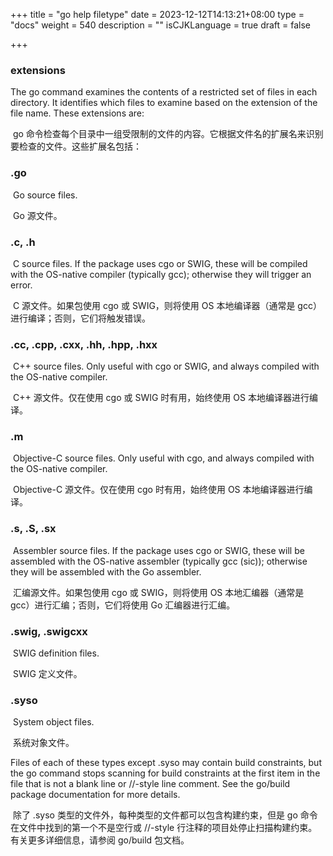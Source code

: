 +++
title = "go help filetype"
date = 2023-12-12T14:13:21+08:00
type = "docs"
weight = 540
description = ""
isCJKLanguage = true
draft = false

+++

### extensions 

The go command examines the contents of a restricted set of files in each directory. It identifies which files to examine based on the extension of the file name. These extensions are:

​	go 命令检查每个目录中一组受限制的文件的内容。它根据文件名的扩展名来识别要检查的文件。这些扩展名包括：

### .go

​        Go source files.

​	 Go 源文件。

### .c, .h

​        C source files. If the package uses cgo or SWIG, these will be compiled with the OS-native compiler (typically gcc); otherwise they will trigger an error.

​	 C 源文件。如果包使用 cgo 或 SWIG，则将使用 OS 本地编译器（通常是 gcc）进行编译；否则，它们将触发错误。

### .cc, .cpp, .cxx, .hh, .hpp, .hxx

​        C++ source files. Only useful with cgo or SWIG, and always compiled with the OS-native compiler.

​	 C++ 源文件。仅在使用 cgo 或 SWIG 时有用，始终使用 OS 本地编译器进行编译。

### .m

​        Objective-C source files. Only useful with cgo, and always compiled with the OS-native compiler.

​	Objective-C 源文件。仅在使用 cgo 时有用，始终使用 OS 本地编译器进行编译。

### .s, .S, .sx

​        Assembler source files. If the package uses cgo or SWIG, these will be assembled with the  OS-native assembler (typically gcc (sic)); otherwise they  will be assembled with the Go assembler.

​	汇编源文件。如果包使用 cgo 或 SWIG，则将使用 OS 本地汇编器（通常是 gcc）进行汇编；否则，它们将使用 Go 汇编器进行汇编。

### .swig, .swigcxx

​        SWIG definition files.

​	 SWIG 定义文件。

### .syso

​        System object files.

​	 系统对象文件。

Files of each of these types except .syso may contain build constraints, but the go command stops scanning for build constraints
at the first item in the file that is not a blank line or //-style line comment. See the go/build package documentation for more details.

​	除了 .syso 类型的文件外，每种类型的文件都可以包含构建约束，但是 go 命令在文件中找到的第一个不是空行或 //-style 行注释的项目处停止扫描构建约束。有关更多详细信息，请参阅 go/build 包文档。
